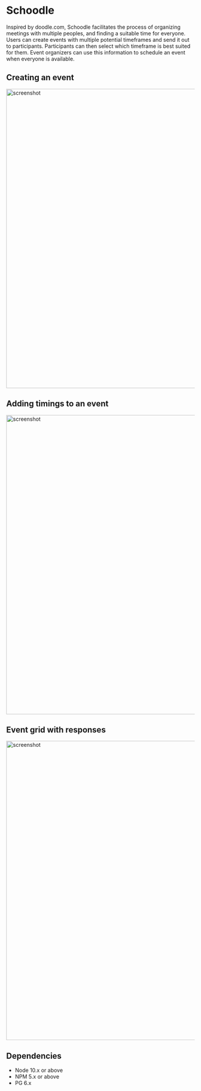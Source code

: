 # Schoodle
Inspired by doodle.com, Schoodle facilitates the process of organizing meetings with multiple peoples, and finding a suitable time for everyone. 
Users can create events with multiple potential timeframes and send it out to participants. 
Participants can then select which timeframe is best suited for them. Event organizers can use this information to schedule an event when everyone is available. 

## Creating an event
<img src="" alt="screenshot" width="800"/>

## Adding timings to an event
<img src="" alt="screenshot" width="800"/>

## Event grid with responses
<img src="" alt="screenshot" width="800"/>


## Dependencies

- Node 10.x or above
- NPM 5.x or above
- PG 6.x
